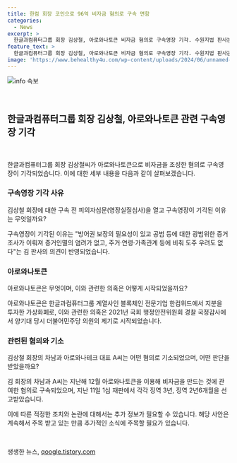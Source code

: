 ```yaml
---
title: 한컴 회장 코인으로 96억 비자금 혐의로 구속 면함
categories:
  - News
excerpt: >
  한글과컴퓨터그룹 회장 김상철, 아로와나토큰 비자금 혐의로 구속영장 기각. 수원지법 판사는 도주 우려 없고 피해 일부 회복이라며 기각 결정. 김 회장은 96억원 비자금 조성 의혹, 아로나와토큰으로 거래가 1075배 급등 후 상장 폐지. 지난해 의혹 처음 제기돼 경찰 수사, 차남과 A씨는 각각 징역 선고받아.
feature_text: >
  한글과컴퓨터그룹 회장 김상철, 아로와나토큰 비자금 혐의로 구속영장 기각. 수원지법 판사는 도주 우려 없고 피해 일부 회복이라며 기각 결정. 김 회장은 96억원 비자금 조성 의혹, 아로나와토큰으로 거래가 1075배 급등 후 상장 폐지. 지난해 의혹 처음 제기돼 경찰 수사, 차남과 A씨는 각각 징역 선고받아.
image: 'https://www.behealthy4u.com/wp-content/uploads/2024/06/unnamed-file.png'
---
```


<p><img src="https://www.behealthy4u.com/wp-content/uploads/2024/06/unnamed-file.png" alt="info 속보" /></p>

<p data-ke-size="size16">&nbsp;</p>

<h2 data-ke-size="size26">한글과컴퓨터그룹 회장 김상철, 아로와나토큰 관련 구속영장 기각</h2>

<p data-ke-size="size16">&nbsp;</p>

<p>한글과컴퓨터그룹 회장 김상철씨가 아로와나토큰으로 비자금을 조성한 혐의로 구속영장이 기각되었습니다. 이에 대한 세부 내용을 다음과 같이 살펴보겠습니다.</p>

<h3><b>구속영장 기각 사유</b></h3>

<p>김상철 회장에 대한 구속 전 피의자심문(영장실질심사)을 열고 구속영장이 기각된 이유는 무엇일까요?</p>

<p data-ke-size="size16">구속영장이 기각된 이유는 "방어권 보장의 필요성이 있고 공범 등에 대한 광범위한 증거 조사가 이뤄져 증거인멸의 염려가 없고, 주거·연령·가족관계 등에 비춰 도주 우려도 없다"는 김 판사의 의견이 반영되었습니다.</p>

<h3><b>아로와나토큰</b></h3>

<p>아로와나토큰은 무엇이며, 이와 관련한 의혹은 어떻게 시작되었을까요?</p>

<p data-ke-size="size16">아로와나토큰은 한글과컴퓨터그룹 계열사인 블록체인 전문기업 한컴위드에서 지분을 투자한 가상화폐로, 이와 관련한 의혹은 2021년 국회 행정안전위원회 경찰 국정감사에서 양기대 당시 더불어민주당 의원의 제기로 시작되었습니다.</p>

<h3><b>관련된 혐의와 기소</b></h3>

<p>김상철 회장의 차남과 아로와나테크 대표 A씨는 어떤 혐의로 기소되었으며, 어떤 판단을 받았을까요?</p>

<p data-ke-size="size16">김 회장의 차남과 A씨는 지난해 12월 아로와나토큰을 이용해 비자금을 만드는 것에 관여한 혐의로 구속되었으며, 지난 11일 1심 재판에서 각각 징역 3년, 징역 2년6개월을 선고받았습니다.</p>

<p>이에 따른 적정한 조치와 논란에 대해서는 추가 정보가 필요할 수 있습니다. 해당 사안은 계속해서 주목 받고 있는 만큼 추가적인 소식에 주목할 필요가 있습니다.</p>

<p data-ke-size="size16">&nbsp;</p>
생생한 뉴스, <a href="https://qoogle.tistory.com" rel="dofollow">qoogle.tistory.com</a>


